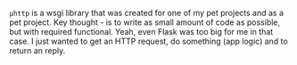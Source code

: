 `μhttp` is a wsgi library that was created for one of my pet projects and as a pet project.
Key thought - is to write as small amount of code as possible, but with required functional.
Yeah, even Flask was too big for me in that case. I just wanted to get an HTTP request, do something (app logic) and to return an reply.
